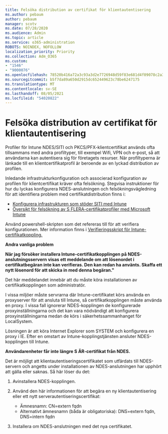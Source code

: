 ```yaml
---
title: Felsöka distribution av certifikat för klientautentisering
ms.author: pebaum
author: pebaum
manager: scotv
ms.date: 07/28/2020
ms.audience: Admin
ms.topic: article
ms.service: o365-administration
ROBOTS: NOINDEX, NOFOLLOW
localization_priority: Priority
ms.collection: Adm_O365
ms.custom:
- "1546"
- "9000076"
ms.openlocfilehash: 78520b416a72a3c93a3d2e7726948d59f83e681d4f09078c2a3cefac7bf1db3d
ms.sourcegitcommit: b5f7da89a650d2915dc652449623c78be6247175
ms.translationtype: MT
ms.contentlocale: sv-SE
ms.lasthandoff: 08/05/2021
ms.locfileid: "54020822"
---
```

# <a name="troubleshooting-client-authentication-certificate-deployment"></a>Felsöka distribution av certifikat för klientautentisering

Profiler för Intune NDES/SITI och PKCS/PFX-klientcertifikat används ofta tillsammans med andra profiltyper, till exempel Wifi, VPN och e-post, så att användarna kan autentisera sig för företagets resurser. När profiltyperna är länkade till en klientcertifikatprofil är beroende av en lyckad distribution av profilen.

Inledande infrastrukturkonfiguration och associerad konfiguration av profilen för klientcertifikat kräver ofta felsökning. Stegvisa instruktioner för hur du lyckas konfigurera NDES-anslutningen och felsökningsvägledning för att identifiera problem med certifikatdistribution finns i: 

- [Konfigurera infrastrukturen som stöder SITI med Intune](https://support.microsoft.com/help/4459540/troubleshoot-ndes-configuration-for-use-with-intune)
- [Översikt för felsökning av S FLERA-certifikatprofiler med Microsoft Intune](https://support.microsoft.com/help/4457481/troubleshooting-scep-certificate-profile-deployment-in-intune)

Använd powershell-skripten som det refereras till för att verifiera konfigurationen. Mer information finns i [Verifieringsskript för Intune-certifikatkoppling.](https://github.com/microsoftgraph/powershell-intune-samples/tree/master/CertificationAuthority)

  
**Andra vanliga problem**

**När jag försöker installera Intune-certifikatkopplingen på NDES-anslutningsservern visas ett meddelande om att lösenordet i certifikatbegäran inte kan verifieras. Den kan redan ha använts. Skaffa ett nytt lösenord för att skicka in med denna begäran."**  

Det här meddelandet innebär att du måste köra installationen av certifikatkopplingen som administratör.

I vissa miljöer måste servrarna där Intune-certifikatet körs använda en proxyserver för att ansluta till Intune, så certifikatkopplingen måste använda en proxy. I vissa fall ignorerar NDES-kopplingen de konfigurerade proxyinställningarna och det kan vara nödvändigt att konfigurera proxyinställningarna medan de körs i säkerhetssammanhanget för LocalSystem. 
 
Lösningen är att köra Internet Explorer som SYSTEM och konfigurera en proxy i IE. Efter en omstart av Intune-kopplingstjänsten ansluter NDES-kopplingen till Intune.

**Användarenheter får inte längre S ÄR-certifikat från NDES.**

Det är möjligt att klientautentiseringscertifikatet som utfärdats till NDES-servern och angetts under installationen av NDES-anslutningen har upphört att gälla eller saknas. Så här löser du det: 
 
1. Avinstallera NDES-kopplingen.  
2. Använd den här informationen för att begära en ny klientautentisering eller ett nytt serverautentiseringscertifikat: 
 
    - Ämnesnamn: CN=extern fqdn  
    - Alternativt ämnesnamn (båda är obligatoriska): DNS=extern fqdn, DNS=intern fqdn 
 
3. Installera om NDES-anslutningen med det nya certifikatet.